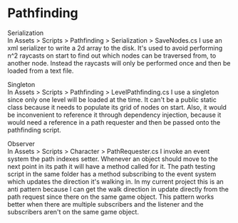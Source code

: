 # Pathfinding

Serialization   
  In Assets > Scripts > Pathfinding > Serialization > SaveNodes.cs I use an xml serializer to write a 2d array to the disk. It's used to avoid performing n^2 raycasts on start to find out which nodes can be traversed from, to another node. Instead the raycasts will only be performed once and then be loaded from a text file.
  
Singleton   
  In Assets > Scripts > Pathfinding > LevelPathfinding.cs I use a singleton since only one level will be loaded at the time. It can't be a public static class because it needs to populate its grid of nodes on start. Also, it would be inconvenient to reference it through dependency injection, because it would need a reference in a path requester and then be passed onto the pathfinding script. 

Observer    
  In Assets > Scripts > Character > PathRequester.cs I invoke an event system the path indexes setter. Whenever an object should move to the next point in its path it will have a method called for it. The path testing script in the same folder has a method subscribing to the event system which updates the direction it's walking in. In my current project this is an anti pattern because I can get the walk direction in update directly from the path request since there on the same game object. This pattern works better when there are multiple subscribers and the listener and the subscribers aren't on the same game object.  
